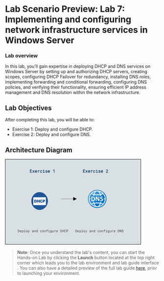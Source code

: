 # Lab Scenario Preview: Lab 7: Implementing and configuring network infrastructure services in Windows Server

### Lab overview

In this lab, you'll gain expertise in deploying DHCP and DNS services on Windows Server by setting up and authorizing DHCP servers, creating scopes, configuring DHCP Failover for redundancy, installing DNS roles, implementing forwarding and conditional forwarding, configuring DNS policies, and verifying their functionality, ensuring efficient IP address management and DNS resolution within the network infrastructure.


## Lab Objectives
  
After completing this lab, you will be able to:

- Exercise 1: Deploy and configure DHCP.
- Exercise 2: Deploy and configure DNS.

## Architecture Diagram

   ![](../media/mod7art.png)  

   

   >**Note**: Once you understand the lab's content, you can start the Hands-on Lab by clicking the **Launch** button located at the top right corner which leads you to the lab environment and lab guide interface . You can also have a detailed preview of the full lab guide [here](https://experience.cloudlabs.ai/#/labguidepreview/98bb8717-1931-4a55-998a-73c8b10583f5), prior to launching your environment.

